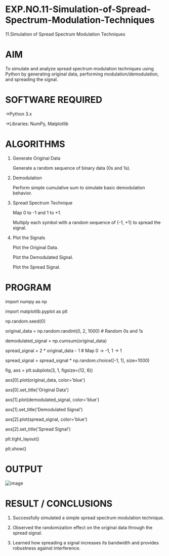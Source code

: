 # EXP.NO.11-Simulation-of-Spread-Spectrum-Modulation-Techniques

11.Simulation of Spread Spectrum Modulation Techniques

# AIM
To simulate and analyze spread spectrum modulation techniques using Python by generating original data, performing modulation/demodulation, and spreading the signal.

# SOFTWARE REQUIRED

->Python 3.x

->Libraries: NumPy, Matplotlib

# ALGORITHMS
1. Generate Original Data

   Generate a random sequence of binary data (0s and 1s).

2. Demodulation

   Perform simple cumulative sum to simulate basic demodulation behavior.

3. Spread Spectrum Technique

   Map 0 to -1 and 1 to +1.

   Multiply each symbol with a random sequence of {-1, +1} to spread the signal.

4. Plot the Signals

   Plot the Original Data.

   Plot the Demodulated Signal.

   Plot the Spread Signal.

# PROGRAM
import numpy as np
 
import matplotlib.pyplot as plt

np.random.seed(0) 							

original_data = np.random.randint(0, 2, 1000)  # Random 0s and 1s

demodulated_signal = np.cumsum(original_data)

spread_signal = 2 * original_data - 1  # Map 0 -> -1, 1 -> 1

spread_signal = spread_signal * np.random.choice([-1, 1], size=1000)

fig, axs = plt.subplots(3, 1, figsize=(12, 6))

axs[0].plot(original_data, color='blue')

axs[0].set_title('Original Data')

axs[1].plot(demodulated_signal, color='blue')

axs[1].set_title('Demodulated Signal')

axs[2].plot(spread_signal, color='blue')

axs[2].set_title('Spread Signal')

plt.tight_layout()

plt.show()

# OUTPUT
![image](https://github.com/user-attachments/assets/341208c9-baf3-479e-9b14-e547d92d1371)




 
# RESULT / CONCLUSIONS

1. Successfully simulated a simple spread spectrum modulation technique.


2. Observed the randomization effect on the original data through the spread signal.


3. Learned how spreading a signal increases its bandwidth and provides robustness against interference.

